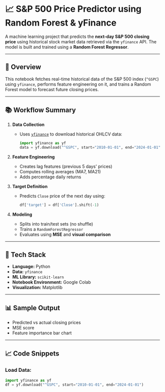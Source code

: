 # 📈 S&P 500 Price Predictor using Random Forest & yFinance

A machine learning project that predicts the **next-day S&P 500 closing price** using historical stock market data retrieved via the `yfinance` API. The model is built and trained using a **Random Forest Regressor**.

---

## 🔎 Overview

This notebook fetches real-time historical data of the S&P 500 index (`^GSPC`) using `yfinance`, performs feature engineering on it, and trains a Random Forest model to forecast future closing prices.

---

## 📚 Workflow Summary

1. **Data Collection**
   - Uses [`yfinance`](https://github.com/ranaroussi/yfinance) to download historical OHLCV data:
     ```python
     import yfinance as yf
     data = yf.download("^GSPC", start="2010-01-01", end="2024-01-01")
     ```

2. **Feature Engineering**
   - Creates lag features (previous 5 days' prices)
   - Computes rolling averages (MA7, MA21)
   - Adds percentage daily returns

3. **Target Definition**
   - Predicts `Close` price of the next day using:
     ```python
     df['target'] = df['Close'].shift(-1)
     ```

4. **Modeling**
   - Splits into train/test sets (no shuffle)
   - Trains a `RandomForestRegressor`
   - Evaluates using **MSE** and **visual comparison**

---

## 🧰 Tech Stack

- **Language:** Python
- **Data:** `yfinance`
- **ML Library:** `scikit-learn`
- **Notebook Environment:** Google Colab
- **Visualization:** Matplotlib

---

## 📊 Sample Output

- Predicted vs actual closing prices
- MSE score
- Feature importance bar chart

---

## 📈 Code Snippets

### Load Data:
```python
import yfinance as yf
df = yf.download("^GSPC", start="2010-01-01", end="2024-01-01")
